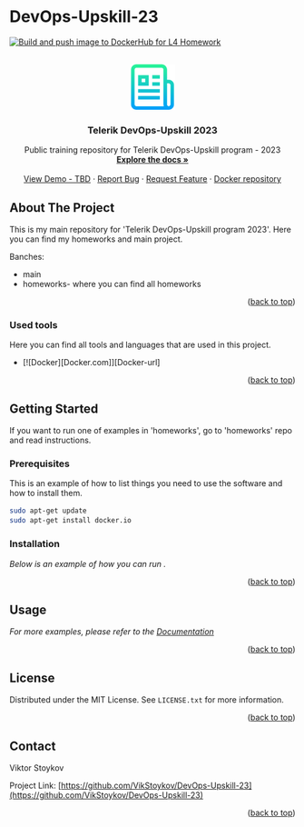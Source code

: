 # DevOps-Upskill-23
[![Build and push image to DockerHub for L4 Homework](https://github.com/VikStoykov/DevOps-Upskill-23/actions/workflows/build_and_push_l4.yml/badge.svg)](https://github.com/VikStoykov/DevOps-Upskill-23/actions/workflows/build_and_push_l4.yml)

<!-- PROJECT LOGO -->
<br />
<div align="center">
  <a href="https://github.com/othneildrew/Best-README-Template">
    <img src="images/logo.png" alt="Logo" width="80" height="80">
  </a>

  <h3 align="center">Telerik DevOps-Upskill 2023</h3>

  <p align="center">
    Public training repository for Telerik DevOps-Upskill program - 2023
    <br />
    <a href="docs/"><strong>Explore the docs »</strong></a>
    <br />
    <br />
    <a href="#">View Demo - TBD</a>
    ·
    <a href="https://github.com/VikStoykov/DevOps-Upskill-23/issues">Report Bug</a>
    ·
    <a href="https://github.com/VikStoykov/DevOps-Upskill-23/pulls">Request Feature</a>
    ·
    <a href="https://hub.docker.com/u/vikstoykov">Docker repository</a>
  </p>
  
</div>

<!-- ABOUT THE PROJECT -->
## About The Project

This is my main repository for 'Telerik DevOps-Upskill program 2023'. Here you can find my homeworks and main project.

Banches:
* main
* homeworks- where you can find all homeworks

<p align="right">(<a href="#readme-top">back to top</a>)</p>

### Used tools

Here you can find all tools and languages that are used in this project.

* [![Docker][Docker.com]][Docker-url]

<p align="right">(<a href="#readme-top">back to top</a>)</p>

<!-- GETTING STARTED -->
## Getting Started

If you want to run one of examples in 'homeworks', go to 'homeworks' repo and read instructions.

### Prerequisites

This is an example of how to list things you need to use the software and how to install them.
  ```sh
  sudo apt-get update
  sudo apt-get install docker.io
  ```

### Installation

_Below is an example of how you can run ._


<p align="right">(<a href="#readme-top">back to top</a>)</p>



<!-- USAGE EXAMPLES -->
## Usage


_For more examples, please refer to the [Documentation](./docs)_

<p align="right">(<a href="#readme-top">back to top</a>)</p>

<!-- LICENSE -->
## License

Distributed under the MIT License. See `LICENSE.txt` for more information.

<p align="right">(<a href="#readme-top">back to top</a>)</p>

<!-- CONTACT -->
## Contact

Viktor Stoykov

Project Link: [https://github.com/VikStoykov/DevOps-Upskill-23](https://github.com/VikStoykov/DevOps-Upskill-23)

<p align="right">(<a href="#readme-top">back to top</a>)</p>